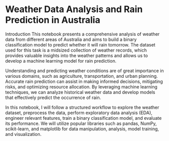 # Weather Data Analysis and Rain Prediction in Australia

Introduction
This notebook presents a comprehensive analysis of weather data from different areas of Australia and aims to build a binary classification model to predict whether it will rain tomorrow. The dataset used for this task is a midsized collection of weather records, which provides valuable insights into the weather patterns and allows us to develop a machine learning model for rain prediction.

Understanding and predicting weather conditions are of great importance in various domains, such as agriculture, transportation, and urban planning. Accurate rain prediction can assist in making informed decisions, mitigating risks, and optimizing resource allocation. By leveraging machine learning techniques, we can analyze historical weather data and develop models that effectively predict the occurrence of rain.

In this notebook, I will follow a structured workflow to explore the weather dataset, preprocess the data, perform exploratory data analysis (EDA), engineer relevant features, train a binary classification model, and evaluate its performance. We will utilize popular libraries such as pandas, NumPy, scikit-learn, and matplotlib for data manipulation, analysis, model training, and visualization.
